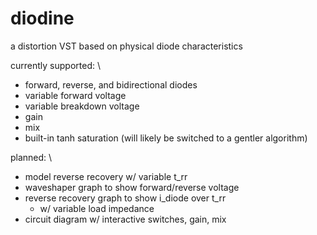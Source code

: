# diodine
a distortion VST based on physical diode characteristics

currently supported: \
- forward, reverse, and bidirectional diodes
- variable forward voltage
- variable breakdown voltage
- gain
- mix
- built-in tanh saturation (will likely be switched to a gentler algorithm)

planned: \
- model reverse recovery w/ variable t_rr
- waveshaper graph to show forward/reverse voltage
- reverse recovery graph to show i_diode over t_rr
  - w/ variable load impedance
- circuit diagram w/ interactive switches, gain, mix
